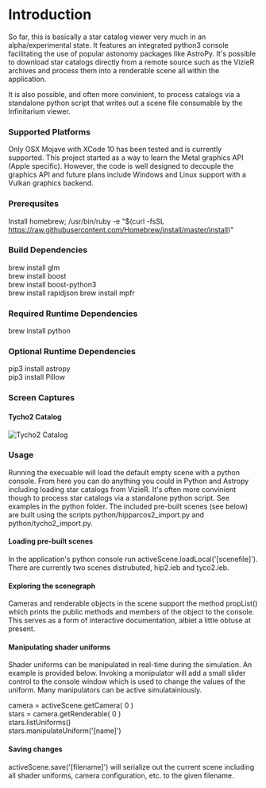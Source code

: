 # Introduction
So far, this is basically a star catalog viewer very much in an alpha/experimental state. It features an integrated python3 console facilitating the use of popular astonomy packages like AstroPy. It's possible to download star catalogs directly from a remote source such as the VizieR archives and process them into a renderable scene all within the application.  

It is also possible, and often more convinient, to process catalogs via a standalone python script that writes out a scene file consumable by the Infinitarium viewer.        

### Supported Platforms
Only OSX Mojave with XCode 10 has been tested and is currently supported. This project started as a way to learn the Metal graphics API (Apple specific). However, the code is well designed to decouple the graphics API and future plans include Windows and Linux support with a Vulkan graphics backend.

### Prerequsites
Install homebrew; /usr/bin/ruby -e "$(curl -fsSL https://raw.githubusercontent.com/Homebrew/install/master/install)"

### Build Dependencies
brew install glm  
brew install boost  
brew install boost-python3  
brew install rapidjson
brew install mpfr

### Required Runtime Dependencies
brew install python

### Optional Runtime Dependencies  
pip3 install astropy  
pip3 install Pillow  

### Screen Captures

#### Tycho2 Catalog
![Tycho2 Catalog](screen_captures/tycho2.png)

### Usage
Running the execuable will load the default empty scene with a python console. From here you can do anything you could in Python and Astropy including loading star catalogs from VizieR. It's often more convinient though to process star catalogs via a standalone python script. See examples in the python folder. The included pre-built scenes (see below) are built using the scripts python/hipparcos2_import.py and python/tycho2_import.py.

#### Loading pre-built scenes
In the application's python console run activeScene.loadLocal('[scenefile]'). There are currently two scenes distrubuted, hip2.ieb and tyco2.ieb. 

#### Exploring the scenegraph
Cameras and renderable objects in the scene support the method propList() which prints the public methods and members of the object to the console. This serves as a form of interactive documentation, albiet a little obtuse at present.  

#### Manipulating shader uniforms
Shader uniforms can be manipulated in real-time during the simulation. An example is provided below. Invoking a monipulator will add a small slider control to the console window which is used to change the values of the uniform. Many manipulators can be active simulatainiously.  
  
camera = activeScene.getCamera( 0 )  
stars = camera.getRenderable( 0 )  
stars.listUniforms()  
stars.manipulateUniform('[name]')  

#### Saving changes
activeScene.save('[filename]') will serialize out the current scene including all shader uniforms, camera configuration, etc. to the given filename.  
